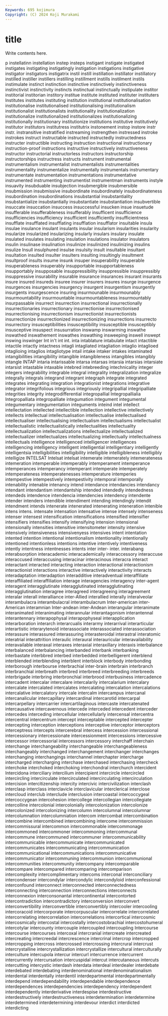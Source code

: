 ```yaml
---
Keywords: 695 kojimura
Copyright: (C) 2024 Koji Murakami
---
```


# title

Write contents here.



p instellatinn instellation instep insteps
instigant instigate instigated instigates instigating instigatingly instigation instigations instigative instigator
instigators instigatrix instil instill instillation instillator instillatory instilled instiller instillers
instilling instillment instills instilment instils instimulate instinct instinction instinctive instinctively
instinctiveness instinctivist instinctivity instincts instinctual instinctually instipulate institor institorial institorian
institory institue institute instituted instituter instituters Institutes institutes instituting institution
institutional institutionalisation institutionalise institutionalised institutionalising institutionalism institutionalist institutionalists institutionality institutionalization
institutionalize institutionalized institutionalizes institutionalizing institutionally institutionary institutionize institutions institutive institutively
institutor institutors institutress institutrix instonement instop instore instr instr. instransitive
instratified instreaming instrengthen instressed instroke instrokes instruct instructable instructed instructedly
instructedness instructer instructible instructing instruction instructional instructionary instruction-proof instructions instructive
instructively instructiveness instructor instructorial instructorless instructors instructorship instructorships instructress instructs
instrument instrumental instrumentalism instrumentalist instrumentalists instrumentalities instrumentality instrumentalize instrumentally instrumentals
instrumentary instrumentate instrumentation instrumentations instrumentative instrumented instrumenting instrumentist instrumentman instruments
instyle insuavity insubduable insubjection insubmergible insubmersible insubmission insubmissive insubordinate insubordinately
insubordinateness insubordination insubordinations insubstantial insubstantiality insubstantialize insubstantially insubstantiate insubstantiation insubvertible
insuccate insuccation insuccess insuccessful insucken insue insuetude insufferable insufferableness insufferably
insufficent insufficience insufficiencies insufficiency insufficient insufficiently insufficientness insufflate insufflated insufflating
insufflation insufflator insuitable insula insulae insulance insulant insulants insular insularism
insularities insularity insularize insularized insularizing insularly insulars insulary insulate insulated
insulates insulating insulation insulations insulator insulators insulin insulinase insulination insulinize
insulinized insulinizing insulins insulize Insull insulphured insulse insulsity insult insultable
insultant insultation insulted insulter insulters insulting insultingly insultment insultproof insults
insume insunk insuper insuperability insuperable insuperableness insuperably insupportable insupportableness insupportably
insupposable insuppressibility insuppressible insuppressibly insuppressive insurability insurable insurance insurances insurant
insurants insure insured insureds insuree insurer insurers insures insurge insurgence
insurgences insurgencies insurgency insurgent insurgentism insurgently insurgents insurgescence insuring insurmounable
insurmounably insurmountability insurmountable insurmountableness insurmountably insurpassable insurrect insurrection insurrectional insurrectionally
insurrectionaries insurrectionary insurrectionise insurrectionised insurrectionising insurrectionism insurrectionist insurrectionists insurrectionize insurrectionized
insurrectionizing insurrections insurrecto insurrectory insusceptibilities insusceptibility insusceptible insusceptibly insusceptive insuspect
insusurration inswamp inswarming inswathe inswathed inswathement inswathes inswathing insweeping inswell
inswept inswing inswinger Int in't int int. inta intablature intabulate
intact intactible intactile intactly intactness intagli intagliated intagliation intaglio intaglioed
intaglioing intaglios intagliotype intail intake intaker intakes intaminated intangibilities intangibility
intangible intangibleness intangibles intangibly intangle INTAP intaria intarissable intarsa intarsas
intarsia intarsias intarsiate intarsist intastable intaxable intebred intebreeding intechnicality integer
integers integrability integrable integral integrality integralization integralize integrally integrals integrand
integrant integraph integrate integrated integrates integrating integration integrationist integrations integrative
integrator integrifolious integrious integriously integripallial integripalliate integrities integrity integrodifferential integropallial
Integropallialia Integropalliata integropalliate integumation integument integumental integumentary integumentation integuments inteind
intel intellect intellectation intellected intellectible intellection intellective intellectively intellects intellectual
intellectualisation intellectualise intellectualised intellectualiser intellectualising intellectualism intellectualisms intellectualist intellectualistic intellectualistically
intellectualities intellectuality intellectualization intellectualizations intellectualize intellectualized intellectualizer intellectualizes intellectualizing intellectually
intellectualness intellectuals intelligence intelligenced intelligencer intelligences intelligencing intelligency intelligent intelligential
intelligentiary intelligently intelligentsia intelligibilities intelligibility intelligible intelligibleness intelligibly intelligize INTELSAT
Intelsat intelsat intemerate intemerately intemerateness intemeration intemperable intemperably intemperament intemperance
intemperances intemperancy intemperant intemperate intemperately intemperateness intemperatenesses intemperature intemperies intempestive
intempestively intempestivity intemporal intemporally intenability intenable intenancy intend intendance intendancies
intendancy intendant intendantism intendantship intended intendedly intendedness intendeds intendence intendencia
intendencies intendency intendente intender intenders intendible intendiment intending intendingly intendit
intendment intends intenerate intenerated intenerating inteneration intenible intens intens. intensate
intensation intensative intense intensely intenseness intenser intensest intensification intensifications intensified
intensifier intensifiers intensifies intensify intensifying intension intensional intensionally intensities intensitive
intensitometer intensity intensive intensively intensiveness intensivenyess intensives intent intentation intented
intention intentional intentionalism intentionality intentionally intentioned intentionless intentions intentive intentively
intentiveness intently intentness intentnesses intents inter inter- inter. interabang interabsorption
interacademic interacademically interaccessory interaccuse interaccused interaccusing interacinar interacinous interacra interact
interactant interacted interacting interaction interactional interactionism interactionist interactions interactive interactively
interactivity interacts interadaptation interadaption interadditive interadventual interaffiliate interaffiliated interaffiliation interage
interagencies interagency inter-agent interagent interagglutinate interagglutinated interagglutinating interagglutination interagree interagreed
interagreeing interagreement interalar interall interalliance inter-Allied interallied interally interalveolar interambulacra
interambulacral interambulacrum Inter-american inter-American interamnian Inter-andean inter-Andean interangular interanimate interanimated
interanimating interannular interantagonism interantennal interantennary interapophysal interapophyseal interapplication interarboration interarch
interarcualis interarmy interarrival interarticular interartistic interarytenoid interassociate interassociated interassociation interassure
interassured interassuring interasteroidal interastral interatomic interatrial interattrition interaulic interaural interauricular
interavailability interavailable interaxal interaxes interaxial interaxillary interaxis interbalance interbalanced interbalancing
interbanded interbank interbanking interbastate interbbred interbed interbedded interbelligerent interblend interblended
interblending interblent interblock interbody interbonding interborough interbourse interbrachial inter-brain interbrain
interbranch interbranchial interbreath interbred interbreed interbreeding interbreeds interbrigade interbring interbronchial
interbrood interbusiness intercadence intercadent intercalar intercalare intercalarily intercalarium intercalary intercalate
intercalated intercalates intercalating intercalation intercalations intercalative intercalatory intercale intercalm intercampus
intercanal intercanalicular intercapillary intercardinal intercarotid intercarpal intercarpellary intercarrier intercartilaginous intercaste
intercatenated intercausative intercavernous intercede interceded intercedent interceder intercedes interceding intercellular
intercellularly intercensal intercentra intercentral intercentrum intercept interceptable intercepted intercepter intercepting
interception interceptions interceptive interceptor interceptors interceptress intercepts intercerebral intercess intercession
intercessional intercessionary intercessionate intercessionment intercessions intercessive intercessor intercessorial intercessors intercessory
interchaff interchain interchange interchangeability interchangeable interchangeableness interchangeably interchanged interchangement interchanger
interchanges interchanging interchangings interchannel interchapter intercharge intercharged intercharging interchase interchased
interchasing intercheck interchoke interchoked interchoking interchondral interchurch intercident Intercidona interciliary
intercilium intercipient intercircle intercircled intercircling intercirculate intercirculated intercirculating intercirculation intercision
intercitizenship intercity intercivic intercivilization interclash interclasp interclass interclavicle interclavicular interclerical
interclose intercloud interclub interclude interclusion intercoastal intercoccygeal intercoccygean intercohesion intercollege
intercollegian intercollegiate intercolline intercolonial intercolonially intercolonization intercolonize intercolonized intercolonizing intercolumn
intercolumnal intercolumnar intercolumnation intercolumniation intercom intercombat intercombination intercombine intercombined intercombining
intercome intercommission intercommissural intercommon intercommonable intercommonage intercommoned intercommoner intercommoning intercommunal
intercommune intercommuned intercommuner intercommunicability intercommunicable intercommunicate intercommunicated intercommunicates intercommunicating intercommunication
intercommunicational intercommunications intercommunicative intercommunicator intercommuning intercommunion intercommunional intercommunities intercommunity intercompany
intercomparable intercompare intercompared intercomparing intercomparison intercomplexity intercomplimentary intercoms interconal interconciliary
intercondenser intercondylar intercondylic intercondyloid interconfessional interconfound interconnect interconnected interconnectedness interconnecting
interconnection interconnections interconnects interconnexion interconsonantal intercontinental intercontorted intercontradiction intercontradictory interconversion
interconvert interconvertibility interconvertible interconvertibly intercooler intercooling intercoracoid intercorporate intercorpuscular intercorrelate
intercorrelated intercorrelating intercorrelation intercorrelations intercortical intercosmic intercosmically intercostal intercostally intercostobrachial
intercostohumeral intercotylar intercounty intercouple intercoupled intercoupling Intercourse intercourse intercourses intercoxal
intercranial intercreate intercreated intercreating intercreedal intercrescence intercrinal intercrop intercropped intercropping
intercross intercrossed intercrossing intercrural intercrust intercrystalline intercrystallization intercrystallize intercultural interculturally
interculture intercupola intercur intercurl intercurrence intercurrent intercurrently intercursation intercuspidal intercut
intercutaneous intercuts intercutting intercystic interdash interdata interdeal interdealer interdebate interdebated
interdebating interdenominational interdenominationalism interdental interdentally interdentil interdepartmental interdepartmentally interdepend interdependability
interdependable interdependence interdependences interdependencies interdependency interdependent interdependently interderivative interdespise interdestructive
interdestructively interdestructiveness interdetermination interdetermine interdetermined interdetermining interdevour interdict interdicted interdicting
